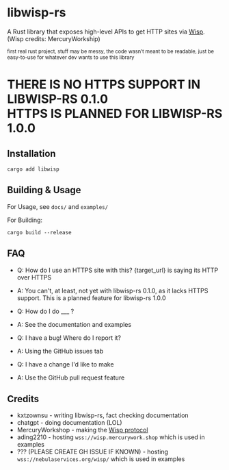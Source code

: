 # libwisp-rs
A Rust library that exposes high-level APIs to get HTTP sites via [Wisp](https://github.com/MercuryWorkshop/wisp-protocol). (Wisp credits: MercuryWorkship)

<sub>first real rust project, stuff may be messy, the code wasn't meant to be readable, just be easy-to-use for whatever dev wants to use this library</sub>

# THERE IS NO HTTPS SUPPORT IN LIBWISP-RS 0.1.0 <br /> HTTPS IS PLANNED FOR LIBWISP-RS 1.0.0

## Installation
`cargo add libwisp`

## Building & Usage
For Usage, see `docs/` and `examples/`

For Building:
```
cargo build --release
```
## FAQ
- Q: How do I use an HTTPS site with this? {target_url} is saying its HTTP over HTTPS
- A: You can't, at least, not yet with libwisp-rs 0.1.0, as it lacks HTTPS support. This is a planned feature for libwisp-rs 1.0.0

- Q: How do I do ___ ?
- A: See the documentation and examples

- Q: I have a bug! Where do I report it?
- A: Using the GitHub issues tab

- Q: I have a change I'd like to make
- A: Use the GitHub pull request feature

## Credits
- kxtzownsu - writing libwisp-rs, fact checking documentation
- chatgpt - doing documentation (LOL)
- MercuryWorkshop - making the [Wisp protocol](https://github.com/MercuryWorkshop/wisp-protocol)
- ading2210 - hosting `wss://wisp.mercurywork.shop` which is used in examples
- ??? (PLEASE CREATE GH ISSUE IF KNOWN) - hosting `wss://nebulaservices.org/wisp/` which is used in examples